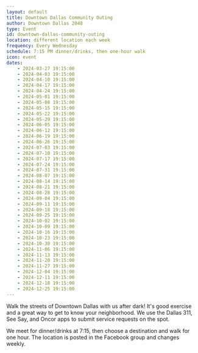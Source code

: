 ```yaml
---
layout: default
title: Downtown Dallas Community Outing
author: Downtown Dallas 2048
type: Event
id: downtown-dallas-community-outing
location: different location each week
frequency: Every Wednesday
schedule: 7:15 PM dinner/drinks, then one-hour walk
icon: event
dates:
    - 2024-03-27 19:15:00
    - 2024-04-03 19:15:00
    - 2024-04-10 19:15:00
    - 2024-04-17 19:15:00
    - 2024-04-24 19:15:00
    - 2024-05-01 19:15:00
    - 2024-05-08 19:15:00
    - 2024-05-15 19:15:00
    - 2024-05-22 19:15:00
    - 2024-05-29 19:15:00
    - 2024-06-05 19:15:00
    - 2024-06-12 19:15:00
    - 2024-06-19 19:15:00
    - 2024-06-26 19:15:00
    - 2024-07-03 19:15:00
    - 2024-07-10 19:15:00
    - 2024-07-17 19:15:00
    - 2024-07-24 19:15:00
    - 2024-07-31 19:15:00
    - 2024-08-07 19:15:00
    - 2024-08-14 19:15:00
    - 2024-08-21 19:15:00
    - 2024-08-28 19:15:00
    - 2024-09-04 19:15:00
    - 2024-09-11 19:15:00
    - 2024-09-18 19:15:00
    - 2024-09-25 19:15:00
    - 2024-10-02 19:15:00
    - 2024-10-09 19:15:00
    - 2024-10-16 19:15:00
    - 2024-10-23 19:15:00
    - 2024-10-30 19:15:00
    - 2024-11-06 19:15:00
    - 2024-11-13 19:15:00
    - 2024-11-20 19:15:00
    - 2024-11-27 19:15:00
    - 2024-12-04 19:15:00
    - 2024-12-11 19:15:00
    - 2024-12-18 19:15:00
    - 2024-12-25 19:15:00
---
```

Walk the streets of Downtown Dallas with us after dark! It's good exercise and a great way to get to know your neighborhood. We use the Dallas 311, See Say, and Oncor apps to submit service requests on the spot.

We meet for dinner/drinks at 7:15, then choose a destination and walk for one hour. The location is posted in the Facebook group and changes weekly.